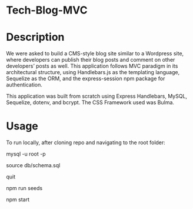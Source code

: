 # Tech-Blog-MVC
# Description
We were asked to build a CMS-style blog site similar to a Wordpress site, where developers can publish their blog posts and comment on other developers’ posts as well. This application follows MVC paradigm in its architectural structure, using Handlebars.js as the templating language, Sequelize as the ORM, and the express-session npm package for authentication.

This application was built from scratch using Express Handlebars, MySQL, Sequelize, dotenv, and bcrypt. The CSS Framework used was Bulma.
# Usage
To run locally, after cloning repo and navigating to the root folder:

mysql -u root -p

source db/schema.sql

quit

npm run seeds

npm start
